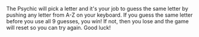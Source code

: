 The Psychic will pick a letter and it's your job to guess the same letter by pushing any letter from A-Z on your keyboard.  If you guess the same letter before you use all 9 guesses, you win!  If not, then you lose and the game will reset so you can try again.  Good luck!